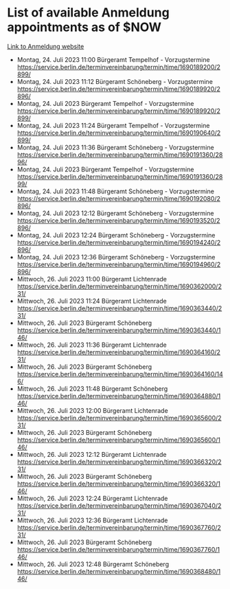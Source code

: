 # List of available Anmeldung appointments as of $NOW
[Link to Anmeldung website](https://service.berlin.de/terminvereinbarung/termin/tag.php?termin=1&anliegen[]=120686&dienstleisterlist=122210,122217,327316,122219,327312,122227,327314,122231,327346,122243,327348,122254,122252,329742,122260,329745,122262,329748,122271,327278,122273,327274,122277,327276,330436,122280,327294,122282,327290,122284,327292,122291,327270,122285,327266,122286,327264,122296,327268,150230,329760,122297,327286,122294,327284,122312,329763,122314,329775,122304,327330,122311,327334,122309,327332,317869,122281,327352,122279,329772,122283,122276,327324,122274,327326,122267,329766,122246,327318,122251,327320,122257,327322,122208,327298,122226,327300&herkunft=http%3A%2F%2Fservice.berlin.de%2Fdienstleistung%2F120686%2F)
- Montag, 24. Juli 2023 11:00 Bürgeramt Tempelhof - Vorzugstermine https://service.berlin.de/terminvereinbarung/termin/time/1690189200/2899/
- Montag, 24. Juli 2023 11:12 Bürgeramt Schöneberg - Vorzugstermine https://service.berlin.de/terminvereinbarung/termin/time/1690189920/2896/
- Montag, 24. Juli 2023  Bürgeramt Tempelhof - Vorzugstermine https://service.berlin.de/terminvereinbarung/termin/time/1690189920/2899/
- Montag, 24. Juli 2023 11:24 Bürgeramt Tempelhof - Vorzugstermine https://service.berlin.de/terminvereinbarung/termin/time/1690190640/2899/
- Montag, 24. Juli 2023 11:36 Bürgeramt Schöneberg - Vorzugstermine https://service.berlin.de/terminvereinbarung/termin/time/1690191360/2896/
- Montag, 24. Juli 2023  Bürgeramt Tempelhof - Vorzugstermine https://service.berlin.de/terminvereinbarung/termin/time/1690191360/2899/
- Montag, 24. Juli 2023 11:48 Bürgeramt Schöneberg - Vorzugstermine https://service.berlin.de/terminvereinbarung/termin/time/1690192080/2896/
- Montag, 24. Juli 2023 12:12 Bürgeramt Schöneberg - Vorzugstermine https://service.berlin.de/terminvereinbarung/termin/time/1690193520/2896/
- Montag, 24. Juli 2023 12:24 Bürgeramt Schöneberg - Vorzugstermine https://service.berlin.de/terminvereinbarung/termin/time/1690194240/2896/
- Montag, 24. Juli 2023 12:36 Bürgeramt Schöneberg - Vorzugstermine https://service.berlin.de/terminvereinbarung/termin/time/1690194960/2896/
- Mittwoch, 26. Juli 2023 11:00 Bürgeramt Lichtenrade https://service.berlin.de/terminvereinbarung/termin/time/1690362000/231/
- Mittwoch, 26. Juli 2023 11:24 Bürgeramt Lichtenrade https://service.berlin.de/terminvereinbarung/termin/time/1690363440/231/
- Mittwoch, 26. Juli 2023  Bürgeramt Schöneberg https://service.berlin.de/terminvereinbarung/termin/time/1690363440/146/
- Mittwoch, 26. Juli 2023 11:36 Bürgeramt Lichtenrade https://service.berlin.de/terminvereinbarung/termin/time/1690364160/231/
- Mittwoch, 26. Juli 2023  Bürgeramt Schöneberg https://service.berlin.de/terminvereinbarung/termin/time/1690364160/146/
- Mittwoch, 26. Juli 2023 11:48 Bürgeramt Schöneberg https://service.berlin.de/terminvereinbarung/termin/time/1690364880/146/
- Mittwoch, 26. Juli 2023 12:00 Bürgeramt Lichtenrade https://service.berlin.de/terminvereinbarung/termin/time/1690365600/231/
- Mittwoch, 26. Juli 2023  Bürgeramt Schöneberg https://service.berlin.de/terminvereinbarung/termin/time/1690365600/146/
- Mittwoch, 26. Juli 2023 12:12 Bürgeramt Lichtenrade https://service.berlin.de/terminvereinbarung/termin/time/1690366320/231/
- Mittwoch, 26. Juli 2023  Bürgeramt Schöneberg https://service.berlin.de/terminvereinbarung/termin/time/1690366320/146/
- Mittwoch, 26. Juli 2023 12:24 Bürgeramt Lichtenrade https://service.berlin.de/terminvereinbarung/termin/time/1690367040/231/
- Mittwoch, 26. Juli 2023 12:36 Bürgeramt Lichtenrade https://service.berlin.de/terminvereinbarung/termin/time/1690367760/231/
- Mittwoch, 26. Juli 2023  Bürgeramt Schöneberg https://service.berlin.de/terminvereinbarung/termin/time/1690367760/146/
- Mittwoch, 26. Juli 2023 12:48 Bürgeramt Schöneberg https://service.berlin.de/terminvereinbarung/termin/time/1690368480/146/

